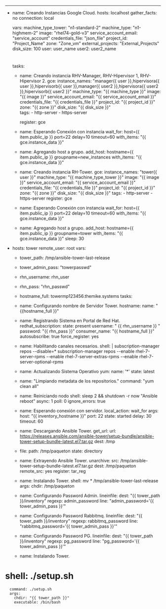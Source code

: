 ---
- name: Creando Instancias Google Cloud.
  hosts: localhost
  gather_facts: no
  connection: local

  vars:
    machine_type_tower: "n1-standard-2"
    machine_type: "n1-highmem-2"
    image: "rhel74-gold-v3"
    service_account_email: "service_account"
    credentials_file: "json_file"
    project_id: "Project_Name"
    zone: "Zone_vm"
    external_projects: "External_Projects"
    disk_size: 100
    user: user_name
    user2: user2_name
    #
    
  tasks:
    - name: Creando instancia RHV-Manager, RHV-Hipervisor 1, RHV-Hipervisor 2.
      gce:
          instance_names: "manager{{ user }},hipervisora{{ user }},hipervisorb{{ user }},manager{{ user2 }},hipervisora{{ user2 }},hipervisorb{{ user2 }}"
          machine_type: "{{ machine_type }}"
          image: "{{ image }}"
          service_account_email: "{{ service_account_email }}"
          credentials_file: "{{ credentials_file }}"
          project_id: "{{ project_id }}"
          zone: "{{ zone }}"
          disk_size: "{{ disk_size }}"      
          tags:
            - http-server
            - https-server

      register: gce

    - name: Esperando Conexión con instancia
      wait_for: host={{ item.public_ip }} port=22 delay=10 timeout=60
      with_items: "{{ gce.instance_data }}"

    - name: Agregando host a grupo.
      add_host: hostname={{ item.public_ip }} groupname=new_instances
      with_items: "{{ gce.instance_data }}"

    - name: Creando instancia RH-Tower.
      gce:
         instance_names: "tower{{ user }}"
         machine_type: "{{ machine_type_tower }}"
         image: "{{ image }}"
         service_account_email: "{{ service_account_email }}"
         credentials_file: "{{ credentials_file }}"
         project_id: "{{ project_id }}"
         zone: "{{ zone }}"
         disk_size: "{{ disk_size }}"
         tags:
           - http-server
           - https-server
      register: gce

    - name: Esperando Conexión con instancia
      wait_for: host={{ item.public_ip }} port=22 delay=10 timeout=60
      with_items: "{{ gce.instance_data }}"

    - name: Agregando host a grupo.
      add_host: hostname={{ item.public_ip }} groupname=tower
      with_items: "{{ gce.instance_data }}"
      sleep: 30

- hosts: tower
  remote_user: root
  vars:
    - tower_path: /tmp/ansible-tower-last-release
    - tower_admin_pass: "towerpasswd"
    - rhn_username: rhn_user
    - rhn_pass: "rhn_passwd"
    - hostname_full: towermp123456.themike.systems
  tasks:
    - name: Configurando nombre de Servidor Tower.
      hostname:
        name: "{{hostname_full }}"

    - name: Registrando Sistema en Portal de Red Hat.
      redhat_subscription:
          state: present
          username: " {{ rhn_username }} " 
          password: "{{ rhn_pass }}"
          consumer_name: "{{ hostname_full }}"
          autosubscribe: true
          force_register: yes

    - name: Habilitando canales necesarios.
      shell: |
        subscription-manager repos --disable=*
        subscription-manager repos --enable rhel-7-server-rpms --enable rhel-7-server-extras-rpms --enable rhel-7-server-optional-rpms
        
    - name: Actualizando Sistema Operativo
      yum:
        name: '*'
        state: latest
        
    - name: "Limpiando metadata de los repositorios."
      command: "yum clean all"

    - name: Reiniciando nodo
      shell: sleep 2 && shutdown -r now "Ansible reboot"
      async: 1
      poll: 0
      ignore_errors: true

    - name: Esperando conexión con servidor.
      local_action: wait_for
      args:
        host: "{{ inventory_hostname }}"
        port: 22
        state: started
        delay: 30
        timeout: 60

    - name: Descargando Ansible Tower.
      get_url:
        url: https://releases.ansible.com/ansible-tower/setup-bundle/ansible-tower-setup-bundle-latest.el7.tar.gz
        dest: /tmp

    - file:
        path: /tmp/paqueton
        state: directory

    - name: Extrayendo Ansible Tower.
      unarchive:
        src: /tmp/ansible-tower-setup-bundle-latest.el7.tar.gz 
        dest: /tmp/paqueton
        remote_src: yes
      register: tar_reg

    - name: Instalando Tower.
      shell: mv * /tmp/ansible-tower-last-release
      args:
        chdir: /tmp/paqueton

    - name: Configurando Password Admin.
      lineinfile: 
        dest: "{{ tower_path }}/inventory"
        regexp: admin_password
        line: "admin_password='{{ tower_admin_pass }}'"

    - name: Configurando Password Rabbitmq.
      lineinfile:
        dest: "{{ tower_path }}/inventory"
        regexp: rabbitmq_password
        line: "rabbitmq_password='{{ tower_admin_pass }}'"

    - name: Configurando Password PG.
      lineinfile:
        dest: "{{ tower_path }}/inventory"
        regexp: pg_password
        line: "pg_password='{{ tower_admin_pass }}'"

    - name: Instalando Tower.
#      shell: ./setup.sh
      command: ./setup.sh
      args:
        chdir: "{{ tower_path }}"
        executable: /bin/bash
